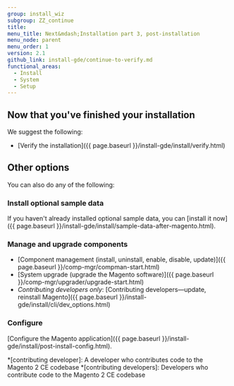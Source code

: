 ```yaml
---
group: install_wiz
subgroup: ZZ_continue
title:
menu_title: Next&mdash;Installation part 3, post-installation
menu_node: parent
menu_order: 1
version: 2.1
github_link: install-gde/continue-to-verify.md
functional_areas:
  - Install
  - System
  - Setup
---
```


## Now that you've finished your installation

We suggest the following:

*	[Verify the installation]({{ page.baseurl }}/install-gde/install/verify.html)

## Other options

You can also do any of the following:

### Install optional sample data

If you haven't already installed optional sample data, you can [install it now]({{ page.baseurl }}/install-gde/install/sample-data-after-magento.html).

### Manage and upgrade components

*	[Component management (install, uninstall, enable, disable, update)]({{ page.baseurl }}/comp-mgr/compman-start.html)
*	[System upgrade (upgrade the Magento software)]({{ page.baseurl }}/comp-mgr/upgrader/upgrade-start.html)
*	*Contributing developers only*: [Contributing developers&mdash;update, reinstall Magento]({{ page.baseurl }}/install-gde/install/cli/dev_options.html)

### Configure
[Configure the Magento application]({{ page.baseurl }}/install-gde/install/post-install-config.html).

*[contributing developer]: A developer who contributes code to the Magento 2 CE codebase
*[contributing developers]: Developers who contribute code to the Magento 2 CE codebase
